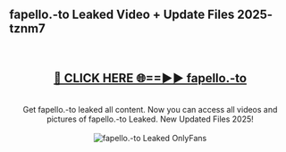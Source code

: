 <h2>fapello.-to Leaked Video + Update Files 2025- tznm7</h2>
<br>
<div align="center">
<h2><a href="https://libra.edu.pl?fapello.-to" rel="nofollow">🔴 CLICK HERE 🌐==►► fapello.-to</a></h2>
<br>
Get fapello.-to leaked all content. Now you can access all videos and pictures of fapello.-to Leaked. New Updated Files 2025!
<br>
<br>
<a href="https://libra.edu.pl?fapello.-to" rel="nofollow" data-target="animated-image.originalLink"><img src="https://i.ibb.co.com/WyWwxjT/player-gif2.gif" alt="fapello.-to Leaked OnlyFans" style="max-width: 100%; display: inline-block;" data-target="animated-image.originalImage"></a>
</div>
<br>